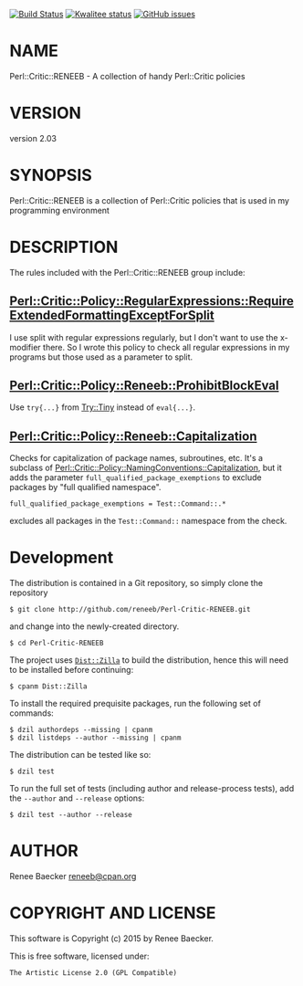[![Build Status](https://travis-ci.org/reneeb/Perl-Critic-RENEEB.svg?branch=master)](https://travis-ci.org/reneeb/Perl-Critic-RENEEB)
[![Kwalitee status](http://cpants.cpanauthors.org/dist/Perl-Critic-RENEEB.png)](https://cpants.cpanauthors.org/dist/Perl-Critic-RENEEB)
[![GitHub issues](https://img.shields.io/github/issues/reneeb/Perl-Critic-RENEEB.svg)](https://github.com/reneeb/Perl-Critic-RENEEB/issues)

# NAME

Perl::Critic::RENEEB - A collection of handy Perl::Critic policies

# VERSION

version 2.03

# SYNOPSIS

Perl::Critic::RENEEB is a collection of Perl::Critic policies that
is used in my programming environment

# DESCRIPTION

The rules included with the Perl::Critic::RENEEB group include:

## [Perl::Critic::Policy::RegularExpressions::RequireExtendedFormattingExceptForSplit](https://metacpan.org/pod/Perl%3A%3ACritic%3A%3APolicy%3A%3ARegularExpressions%3A%3ARequireExtendedFormattingExceptForSplit)

I use split with regular expressions regularly, but I don't want to use the x-modifier there. So
I wrote this policy to check all regular expressions in my programs but those used as a parameter to split.

## [Perl::Critic::Policy::Reneeb::ProhibitBlockEval](https://metacpan.org/pod/Perl%3A%3ACritic%3A%3APolicy%3A%3AReneeb%3A%3AProhibitBlockEval)

Use `try{...}` from [Try::Tiny](https://metacpan.org/pod/Try::Tiny) instead of `eval{...}`.

## [Perl::Critic::Policy::Reneeb::Capitalization](https://metacpan.org/pod/Perl%3A%3ACritic%3A%3APolicy%3A%3AReneeb%3A%3ACapitalization)

Checks for capitalization of package names, subroutines, etc. It's a subclass of
[Perl::Critic::Policy::NamingConventions::Capitalization](https://metacpan.org/pod/Perl%3A%3ACritic%3A%3APolicy%3A%3ANamingConventions%3A%3ACapitalization), but it adds the parameter
`full_qualified_package_exemptions` to exclude packages by "full qualified namespace".

    full_qualified_package_exemptions = Test::Command::.*

excludes all packages in the `Test::Command::` namespace from the check.



# Development

The distribution is contained in a Git repository, so simply clone the
repository

```
$ git clone http://github.com/reneeb/Perl-Critic-RENEEB.git
```

and change into the newly-created directory.

```
$ cd Perl-Critic-RENEEB
```

The project uses [`Dist::Zilla`](https://metacpan.org/pod/Dist::Zilla) to
build the distribution, hence this will need to be installed before
continuing:

```
$ cpanm Dist::Zilla
```

To install the required prequisite packages, run the following set of
commands:

```
$ dzil authordeps --missing | cpanm
$ dzil listdeps --author --missing | cpanm
```

The distribution can be tested like so:

```
$ dzil test
```

To run the full set of tests (including author and release-process tests),
add the `--author` and `--release` options:

```
$ dzil test --author --release
```

# AUTHOR

Renee Baecker <reneeb@cpan.org>

# COPYRIGHT AND LICENSE

This software is Copyright (c) 2015 by Renee Baecker.

This is free software, licensed under:

    The Artistic License 2.0 (GPL Compatible)
